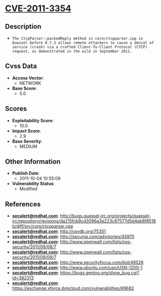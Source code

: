 
# [CVE-2011-3354](http://bugs.quassel-irc.org/projects/quassel-irc/repository/revisions/da215fcb9cd3096a3e223c87577d5d4ab8f8518b/diff/src/core/ctcpparser.cpp)

## Description

- `The CtcpParser::packedReply method in core/ctcpparser.cpp in Quassel before 0.7.3 allows remote attackers to cause a denial of service (crash) via a crafted Client-To-Client Protocol (CTCP) request, as demonstrated in the wild in September 2011.`

## Cvss Data

- **Access Vector**:
  - NETWORK
- **Base Score**:
  - 5.0

## Scores

- **Exploitability Score**:
  - 10.0
- **Impact Score**:
  - 2.9
- **Base Severity**:
  - MEDIUM

## Other Information

- **Publish Date**:
  - 2011-10-04 10:55:09
- **Vulnerability Status**:
  - Modified

## References

- **secalert@redhat.com**: http://bugs.quassel-irc.org/projects/quassel-irc/repository/revisions/da215fcb9cd3096a3e223c87577d5d4ab8f8518b/diff/src/core/ctcpparser.cpp
- **secalert@redhat.com**: http://osvdb.org/75351
- **secalert@redhat.com**: http://secunia.com/advisories/45970
- **secalert@redhat.com**: http://www.openwall.com/lists/oss-security/2011/09/08/7
- **secalert@redhat.com**: http://www.openwall.com/lists/oss-security/2011/09/09/7
- **secalert@redhat.com**: http://www.securityfocus.com/bid/49526
- **secalert@redhat.com**: http://www.ubuntu.com/usn/USN-1200-1
- **secalert@redhat.com**: https://bugs.gentoo.org/show_bug.cgi?id=382313
- **secalert@redhat.com**: https://exchange.xforce.ibmcloud.com/vulnerabilities/69682

